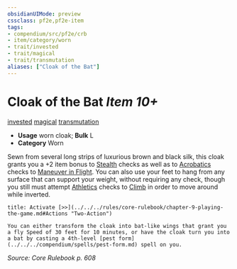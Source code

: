 ```yaml
---
obsidianUIMode: preview
cssclass: pf2e,pf2e-item
tags:
- compendium/src/pf2e/crb
- item/category/worn
- trait/invested
- trait/magical
- trait/transmutation
aliases: ["Cloak of the Bat"]
---
```

# Cloak of the Bat *Item 10+*  
[invested](../../../Rules/traits/invested.md)  [magical](../../../Rules/traits/magical.md)  [transmutation](../../../Rules/traits/transmutation.md)  

- **Usage** worn cloak; **Bulk** L
- **Category** Worn

Sewn from several long strips of luxurious brown and black silk, this cloak grants you a +2 item bonus to [Stealth](../../skills.md#Stealth) checks as well as to [Acrobatics](../../skills.md#Acrobatics) checks to [Maneuver in Flight](../../../Rules/actions/maneuver-in-flight.md). You can also use your feet to hang from any surface that can support your weight, without requiring any check, though you still must attempt [Athletics](../../skills.md#Athletics) checks to [Climb](../../../Rules/actions/climb.md) in order to move around while inverted.

```ad-embed-ability
title: Activate [>>](../../../rules/core-rulebook/chapter-9-playing-the-game.md#Actions "Two-Action")

You can either transform the cloak into bat-like wings that grant you a fly Speed of 30 feet for 10 minutes, or have the cloak turn you into a bat by casting a 4th-level [pest form](../../../compendium/spells/pest-form.md) spell on you.
```

*Source: Core Rulebook p. 608*
